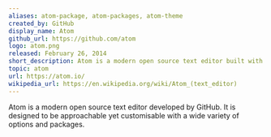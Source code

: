 ```yaml
---
aliases: atom-package, atom-packages, atom-theme
created_by: GitHub
display_name: Atom
github_url: https://github.com/atom
logo: atom.png
released: February 26, 2014
short_description: Atom is a modern open source text editor built with web technologies.
topic: atom
url: https://atom.io/
wikipedia_url: https://en.wikipedia.org/wiki/Atom_(text_editor)
---
```

Atom is a modern open source text editor developed by GitHub. It is designed to be approachable yet customisable with a wide variety of options and packages.
